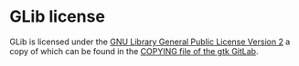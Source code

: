 # GLib license

GLib is licensed under the
[GNU Library General Public License Version 2](https://www.gnu.org/licenses/old-licenses/lgpl-2.0.html)
a copy of which can be found in the
[COPYING file of the gtk GitLab](https://gitlab.gnome.org/GNOME/gtk/-/blob/main/COPYING).
